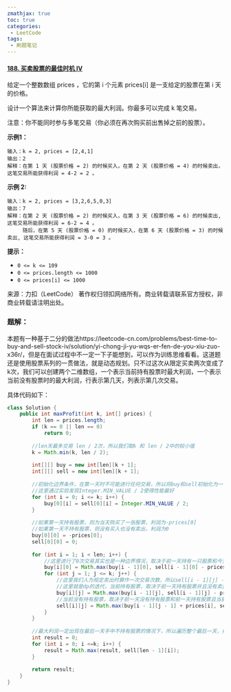 ```yaml
---
zmathjax: true
toc: true
categories:
 - LeetCode
tags:
 - 刷题笔记
---
```


#### [188. 买卖股票的最佳时机 IV](https://leetcode-cn.com/problems/best-time-to-buy-and-sell-stock-iv/)

给定一个整数数组 prices ，它的第 i 个元素 prices[i] 是一支给定的股票在第 i 天的价格。

设计一个算法来计算你所能获取的最大利润。你最多可以完成 k 笔交易。

注意：你不能同时参与多笔交易（你必须在再次购买前出售掉之前的股票）。

<!--more-->

**示例1：**

```
输入：k = 2, prices = [2,4,1]
输出：2
解释：在第 1 天 (股票价格 = 2) 的时候买入，在第 2 天 (股票价格 = 4) 的时候卖出，这笔交易所能获得利润 = 4-2 = 2 。
```

**示例 2:**

```
输入：k = 2, prices = [3,2,6,5,0,3]
输出：7
解释：在第 2 天 (股票价格 = 2) 的时候买入，在第 3 天 (股票价格 = 6) 的时候卖出, 这笔交易所能获得利润 = 6-2 = 4 。
     随后，在第 5 天 (股票价格 = 0) 的时候买入，在第 6 天 (股票价格 = 3) 的时候卖出, 这笔交易所能获得利润 = 3-0 = 3 。
```

**提示：**

- `0 <= k <= 109`
- `0 <= prices.length <= 1000`
- `0 <= prices[i] <= 1000`

来源：力扣（LeetCode）
著作权归领扣网络所有。商业转载请联系官方授权，非商业转载请注明出处。

### 题解：

本题有一种基于二分的做法https://leetcode-cn.com/problems/best-time-to-buy-and-sell-stock-iv/solution/yi-chong-ji-yu-wqs-er-fen-de-you-xiu-zuo-x36r/，但是在面试过程中不一定一下子能想到，可以作为训练思维看看。这道题还是使用股票系列的一贯做法，就是动态规划。只不过这次从限定买卖两次变成了k次，我们可以创建两个二维数组，一个表示当前持有股票时最大利润，一个表示当前没有股票时的最大利润，行表示第几天，列表示第几次交易。

具体代码如下：

```java
class Solution {
    public int maxProfit(int k, int[] prices) {
        int len = prices.length;
        if (k == 0 || len == 0) 
            return 0;
        
        //len天最多交易 len / 2次，所以我们取k 和 len / 2中的较小值
        k = Math.min(k, len / 2);
        
        int[][] buy = new int[len][k + 1];
        int[][] sell = new int[len][k + 1];
        
        //初始化边界条件，在第一天时不可能进行任何交易，所以将buy和sell初始化为一个较小值
        //这里通过实验发现Integer.MIN_VALUE / 2使得性能最好
        for (int i = 0; i <= k; i++) {
            buy[0][i] = sell[0][i] = Integer.MIN_VALUE / 2;
        }
        
        //如果第一天持有股票，则为当天购买了一张股票，利润为-prices[0]
        //如果第一天不持有股票，则没有买入也没有卖出，利润为0
        buy[0][0] = -prices[0];
        sell[0][0] = 0;
        
        for (int i = 1; i < len; i++) {
            //这里进行了0次交易其实也是一种边界情况，取决于前一天持有一只股票和今天买入一只股票的利润较大值
            buy[i][0] = Math.max(buy[i - 1][0], sell[i - 1][0] - prices[i]);
            for (int j = 1; j <= k; j++) {
                //这里我们人为规定卖出时算作一次交易次数，所以sell[i - 1][j] - prices[i]为j，buy[i - 1][j - 1] + prices[i]为j-1
                //这里就是dp的迭代，当前持有股票，取决于前一天持有股票并且没有卖出和前一天没有股票当天买入一只股票的利润较大值
                buy[i][j] = Math.max(buy[i - 1][j], sell[i - 1][j] - prices[i]);
                //当前没有持有股票，取决于前一天没有持有股票和前一天持有股票且当前卖出的利润较大值
                sell[i][j] = Math.max(buy[i - 1][j - 1] + prices[i], sell[i - 1][j]);
            }
        }
        
        //最大利润一定出现在最后一天手中不持有股票的情况下，所以遍历整个最后一天，找到经过某几次交易的最大值即为结果值
        int result = 0;
        for (int i = 0; i <=k; i++) {
            result = Math.max(result, sell[len - 1][i]);
        }
        
        return result;
    }
}
```


